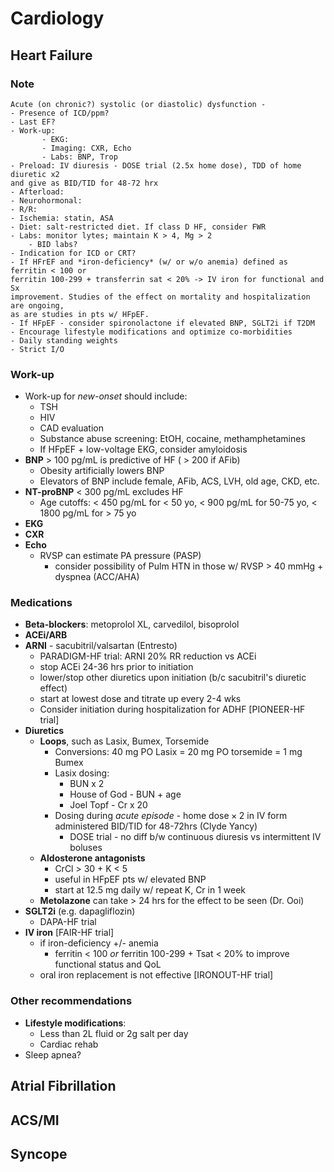 # Cardiology

## Heart Failure

### Note

```
Acute (on chronic?) systolic (or diastolic) dysfunction - 
- Presence of ICD/ppm?
- Last EF?
- Work-up:
       - EKG: 
       - Imaging: CXR, Echo
       - Labs: BNP, Trop
- Preload: IV diuresis - DOSE trial (2.5x home dose), TDD of home diuretic x2 
and give as BID/TID for 48-72 hrx
- Afterload: 
- Neurohormonal: 
- R/R:
- Ischemia: statin, ASA
- Diet: salt-restricted diet. If class D HF, consider FWR
- Labs: monitor lytes; maintain K > 4, Mg > 2
    - BID labs?
- Indication for ICD or CRT?
- If HFrEF and *iron-deficiency* (w/ or w/o anemia) defined as ferritin < 100 or 
ferritin 100-299 + transferrin sat < 20% -> IV iron for functional and Sx 
improvement. Studies of the effect on mortality and hospitalization are ongoing, 
as are studies in pts w/ HFpEF.
- If HFpEF - consider spironolactone if elevated BNP, SGLT2i if T2DM
- Encourage lifestyle modifications and optimize co-morbidities
- Daily standing weights
- Strict I/O
```

### Work-up

- Work-up for _new-onset_ should include:
    - TSH
    - HIV
    - CAD evaluation
    - Substance abuse screening: EtOH, cocaine, methamphetamines
    - If HFpEF + low-voltage EKG, consider amyloidosis
- **BNP** > 100 pg/mL is predictive of HF ( > 200 if AFib)
    - Obesity artificially lowers BNP
    - Elevators of BNP include female, AFib, ACS, LVH, old age, CKD, etc.
- **NT-proBNP** < 300 pg/mL excludes HF
    - Age cutoffs: < 450 pg/mL for < 50 yo, < 900 pg/mL for 50-75 yo, < 1800 pg/mL for > 75 yo
- **EKG**
- **CXR**
- **Echo**
    - RVSP can estimate PA pressure (PASP)
        - consider possibility of Pulm HTN in those w/ RVSP > 40 mmHg + dyspnea (ACC/AHA)

### Medications

- **Beta-blockers**: metoprolol XL, carvedilol, bisoprolol
- **ACEi/ARB**
- **ARNI** - sacubitril/valsartan (Entresto)
    - PARADIGM-HF trial: ARNI 20% RR reduction vs ACEi
    - stop ACEi 24-36 hrs prior to initiation
    - lower/stop other diuretics upon initiation (b/c sacubitril's diuretic effect)
    - start at lowest dose and titrate up every 2-4 wks
    - Consider initiation during hospitalization for ADHF [PIONEER-HF trial]
- **Diuretics**
    - **Loops**, such as Lasix, Bumex, Torsemide
        - Conversions: 40 mg PO Lasix = 20 mg PO torsemide = 1 mg Bumex
        - Lasix dosing:
            - BUN x 2
            - House of God - BUN + age
            - Joel Topf - Cr x 20
        - Dosing during *acute episode* - $\text{home dose} \times 2$ in IV form administered BID/TID for 48-72hrs (Clyde Yancy)
            - DOSE trial - no diff b/w continuous diuresis vs intermittent IV boluses
    - **Aldosterone antagonists**
        - CrCl > 30 + K < 5
        - useful in HFpEF pts w/ elevated BNP
        - start at 12.5 mg daily w/ repeat K, Cr in 1 week
    - **Metolazone** can take > 24 hrs for the effect to be seen (Dr. Ooi)
- **SGLT2i** (e.g. dapagliflozin)
    - DAPA-HF trial
- **IV iron** [FAIR-HF trial]
    - if iron-deficiency +/- anemia
        - ferritin < 100 *or* ferritin 100-299 + Tsat < 20% to improve functional status and QoL
    - oral iron replacement is not effective [IRONOUT-HF trial]

### Other recommendations

- **Lifestyle modifications**:
    - Less than 2L fluid or 2g salt per day
    - Cardiac rehab
- Sleep apnea?


## Atrial Fibrillation

## ACS/MI

## Syncope
